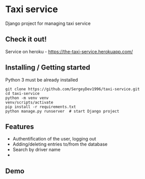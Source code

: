 # Taxi service 

Django project for managing taxi service

## Check it out!
Service on heroku - https://the-taxi-service.herokuapp.com/


## Installing / Getting started

Python 3 must be already installed

```shell
git clone https://github.com/SergeyDev1996/taxi-service.git
cd taxi-service
python -m venv venv
venv/scripts/activate
pip install -r requirements.txt
python manage.py runserver  # start Django project
```

## Features

* Authentification of the user, logging out
* Adding/deleting entries to/from the database
* Search by driver name
* 

## Demo
